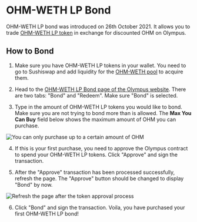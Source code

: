 # OHM-WETH LP Bond

OHM-WETH LP bond was introduced on 26th October 2021. It allows you to trade [OHM-WETH LP token](https://app.sushi.com/add/0x383518188c0c6d7730d91b2c03a03c837814a899/0xc02aaa39b223fe8d0a0e5c4f27ead9083c756cc2) in exchange for discounted OHM on Olympus.

## How to Bond

1. Make sure you have OHM-WETH LP tokens in your wallet. You need to go to Sushiswap and add liquidity for the [OHM-WETH pool](https://app.sushi.com/add/0x383518188c0c6d7730d91b2c03a03c837814a899/0xc02aaa39b223fe8d0a0e5c4f27ead9083c756cc2) to acquire them.

2. Head to the [OHM-WETH LP Bond page of the Olympus website](https://app.olympusdao.finance/#/bonds/ohm_weth_lp). There are two tabs: "Bond" and "Redeem". Make sure "Bond" is selected.

3. Type in the amount of OHM-WETH LP tokens you would like to bond. Make sure you are not trying to bond more than is allowed. The **Max You Can Buy** field below shows the maximum amount of OHM you can purchase.

![You can only purchase up to a certain amount of OHM](../../.gitbook/assets/max_you_can_buy.png)

4. If this is your first purchase, you need to approve the Olympus contract to spend your OHM-WETH LP tokens. Click "Approve" and sign the transaction.

5. After the "Approve" transaction has been processed successfully, refresh the page. The "Approve" button should be changed to display "Bond" by now.

![Refresh the page after the token approval process](../../.gitbook/assets/bond_ohm_frax_refresh.png)

6. Click "Bond" and sign the transaction. Voila, you have purchased your first OHM-WETH LP bond!
